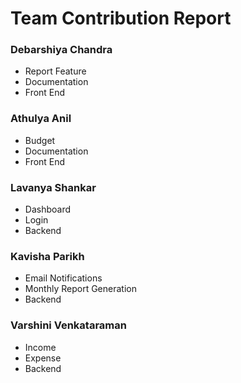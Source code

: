 # Team Contribution Report

### Debarshiya Chandra
- Report Feature
- Documentation
- Front End

### Athulya Anil
- Budget
- Documentation
- Front End

### Lavanya Shankar
- Dashboard
- Login
- Backend

### Kavisha Parikh
- Email Notifications
- Monthly Report Generation
- Backend

### Varshini Venkataraman
- Income
- Expense
- Backend
